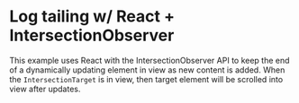 # Log tailing w/ React + IntersectionObserver

This example uses React with the IntersectionObserver API to keep the
end of a dynamically updating element in view as new content is added.
When the `IntersectionTarget` is in view, then target element will be
scrolled into view after updates.
